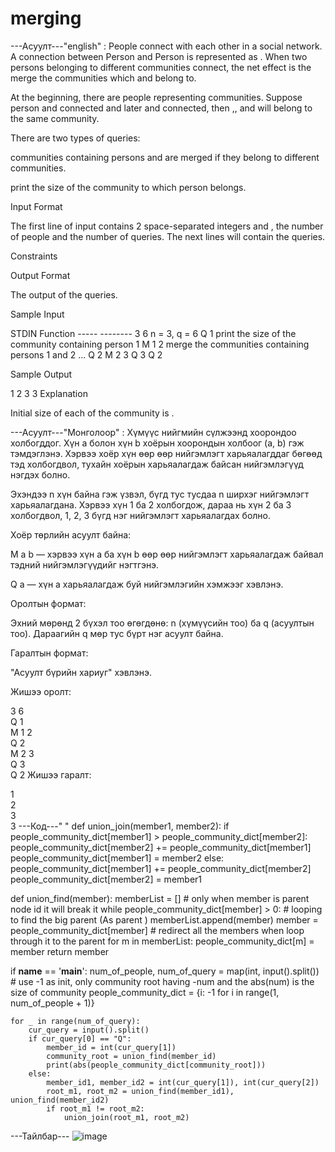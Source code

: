 # merging

---Асуулт---"english" :
People connect with each other in a social network. A connection between Person  and Person  is represented as . When two persons belonging to different communities connect, the net effect is the merge the communities which  and  belong to.

At the beginning, there are  people representing  communities. Suppose person  and  connected and later  and  connected, then ,, and  will belong to the same community.

There are two types of queries:

 communities containing persons  and  are merged if they belong to different communities.

 print the size of the community to which person  belongs.

Input Format

The first line of input contains 2 space-separated integers  and , the number of people and the number of queries.
The next  lines will contain the queries.

Constraints



Output Format

The output of the queries.

Sample Input

STDIN Function ----- -------- 3 6 n = 3, q = 6 Q 1 print the size of the community containing person 1 M 1 2 merge the communities containing persons 1 and 2 ... Q 2 M 2 3 Q 3 Q 2

Sample Output

1
2
3
3
Explanation

Initial size of each of the community is .

---Асуулт---"Монголоор" :
Хүмүүс нийгмийн сүлжээнд хоорондоо холбогддог. Хүн a болон хүн b хоёрын хоорондын холбоог (a, b) гэж тэмдэглэнэ.
Хэрвээ хоёр хүн өөр өөр нийгэмлэгт харьяалагддаг бөгөөд тэд холбогдвол, тухайн хоёрын харьяалагдаж байсан нийгэмлэгүүд нэгдэх болно.

Эхэндээ n хүн байна гэж үзвэл, бүгд тус тусдаа n ширхэг нийгэмлэгт харьяалагдана.
Хэрвээ хүн 1 ба 2 холбогдож, дараа нь хүн 2 ба 3 холбогдвол, 1, 2, 3 бүгд нэг нийгэмлэгт харьяалагдах болно.

Хоёр төрлийн асуулт байна:

M a b — хэрвээ хүн a ба хүн b өөр өөр нийгэмлэгт харьяалагдаж байвал тэдний нийгэмлэгүүдийг нэгтгэнэ.

Q a — хүн a харьяалагдаж буй нийгэмлэгийн хэмжээг хэвлэнэ.

Оролтын формат:

Эхний мөрөнд 2 бүхэл тоо өгөгдөнө: n (хүмүүсийн тоо) ба q (асуултын тоо).
Дараагийн q мөр тус бүрт нэг асуулт байна.

Гаралтын формат:

"Асуулт бүрийн хариуг" хэвлэнэ.

Жишээ оролт:

3 6  
Q 1  
M 1 2  
Q 2  
M 2 3  
Q 3  
Q 2
Жишээ гаралт:

1  
2  
3  
3
---Код---" "
def union_join(member1, member2):
    if people_community_dict[member1] > people_community_dict[member2]:
        people_community_dict[member2] += people_community_dict[member1]
        people_community_dict[member1] = member2
    else:
        people_community_dict[member1] += people_community_dict[member2]
        people_community_dict[member2] = member1


def union_find(member):
    memberList = []
    # only when member is parent node id it will break it
    while people_community_dict[member] > 0:
        # looping to find the big parent (As parent )
        memberList.append(member)
        member = people_community_dict[member]
    # redirect all the members when loop through it to the parent
    for m in memberList:
        people_community_dict[m] = member
    return member


if __name__ == '__main__':
    num_of_people, num_of_query = map(int, input().split())
    # use -1 as init, only community root having -num and the abs(num) is the size of community
    people_community_dict = {i: -1 for i in range(1, num_of_people + 1)}

    for _ in range(num_of_query):
        cur_query = input().split()
        if cur_query[0] == "Q":
            member_id = int(cur_query[1])
            community_root = union_find(member_id)
            print(abs(people_community_dict[community_root]))
        else:
            member_id1, member_id2 = int(cur_query[1]), int(cur_query[2])
            root_m1, root_m2 = union_find(member_id1), union_find(member_id2)
            if root_m1 != root_m2:
                union_join(root_m1, root_m2)
---Тайлбар--- 
![image](https://github.com/user-attachments/assets/73a6a052-3032-4e12-90db-f1ca89a18f20)
